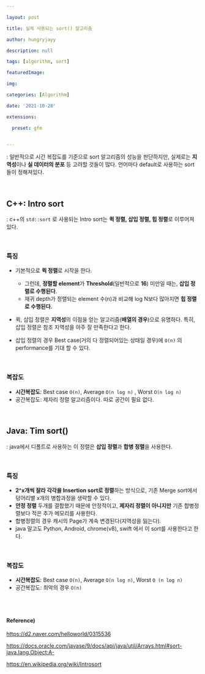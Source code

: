 ```yaml
---

layout: post

title: 실제 사용되는 sort() 알고리즘

author: hungryjayy

description: null

tags: [algorithm, sort]

featuredImage: 

img: 

categories: [Algorithm]

date: '2021-10-28'

extensions:

  preset: gfm


---
```


: 일반적으로 시간 복잡도를 기준으로 sort 알고리즘의 성능을 판단하지만, 실제로는 **지역성**이나 **실 데이터의 분포** 등 고려할 것들이 많다. 언어마다 default로 사용하는 sort들이 정해져있다.

<br>

## C++: Intro sort

: c++의 `std::sort` 로 사용되는 Intro sort는 **퀵 정렬, 삽입 정렬, 힙 정렬**로 이루어져 있다.

<br>

### 특징

* 기본적으로 **퀵 정렬**로 시작을 한다.
  * 그런데, **정렬할 element**가 **Threshold**(일반적으로 **16**) 미만일 때는, **삽입 정렬로 수행된다**.
  * 재귀 depth가 정렬되는 element 수(n)과 비교해 log N보다 많아지면 **힙 정렬로 수행된다.**

* 퀵, 삽입 정렬은 **지역성**의 이점을 얻는 알고리즘(**배열의 경우**)으로 유명하다. 특히, 삽입 정렬은 참조 지역성을 아주 잘 만족한다고 한다.
* 삽입 정렬의 경우 Best case(거의 다 정렬되어있는 상태일 경우)에 `O(n)` 의 performance를 기대 할 수 있다.

<br>

### 복잡도

* **시간복잡도**: Best case `O(n)`, Average `O(n log n)` , Worst `O(n log n)`
* 공간복잡도: 제자리 정렬 알고리즘이다. 따로 공간이 필요 없다.

<Br>

## Java: Tim sort()

: java에서 디폴트로 사용하는 이 정렬은 **삽입 정렬**과 **합병 정렬**을 사용한다.

<br>

### 특징

* **2^x개씩 잘라 각각을 Insertion sort로 정렬**하는 방식으로, 기존 Merge sort에서 덩어리별 x개의 병합과정을 생략할 수 있다.
* **안정 정렬** 두개를 결합했기 때문에 안정적이고, **제자리 정렬이 아니지만** 기존 합병정렬보다 적은 추가 메모리를 사용한다.
* 합병정렬의 경우 캐시의 Page가 계속 변경된다(지역성을 잃는다).
* java 말고도 Python, Android, chrome(v8), swift 에서 이 sort를 사용한다고 한다.

<br>

### 복잡도

* **시간복잡도**: Best case `O(n)`, Average `O(n log n)`, Worst `O (n log n)`
* 공간복잡도: 최악의 경우 `O(n)`

<br><br>

#### Reference)

https://d2.naver.com/helloworld/0315536

https://docs.oracle.com/javase/9/docs/api/java/util/Arrays.html#sort-java.lang.Object:A-

https://en.wikipedia.org/wiki/Introsort